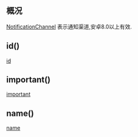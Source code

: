 ## 概况

[NotificationChannel](/API/Notification/NotificationChannel/README.md) 表示通知渠道,安卓8.0以上有效.

## id()

[id](id.md ":include")

## important()

[important](important.md ":include")

## name()

[name](name.md ":include")